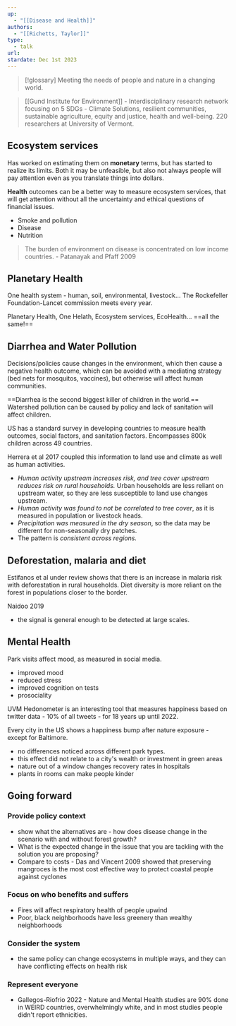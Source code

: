 ```yaml
---
up:
  - "[[Disease and Health]]"
authors:
  - "[[Richetts, Taylor]]"
type:
  - talk
url: 
stardate: Dec 1st 2023
---
```


 >[!glossary] Meeting the needs of people and nature in a changing world.
 
> [[Gund Institute for Environment]] - Interdisciplinary research network focusing on 5 SDGs - Climate Solutions, resilient communities, sustainable agriculture, equity and justice, health and well-being. 220 researchers at University of Vermont.

## Ecosystem services
Has worked on estimating them on **monetary** terms, but has started to realize its limits. Both it may be unfeasible, but also not always people will pay attention even as you translate things into dollars.

**Health** outcomes can be a better way to measure ecosystem services, that will get attention without all the uncertainty and ethical questions of financial issues.
- Smoke and pollution
- Disease
- Nutrition

> The burden of environment on disease is concentrated on low income countries. - Patanayak and Pfaff 2009

## Planetary Health

One health system - human, soil, environmental, livestock...
The Rockefeller Foundation-Lancet commission meets every year.

Planetary Health, One Helath, Ecosystem services, EcoHealth... ==all the same!==

## Diarrhea and Water Pollution

Decisions/policies cause changes in the environment, which then cause a negative health outcome, which can be avoided with a mediating strategy (bed nets for mosquitos, vaccines), but otherwise will affect human communities.

==Diarrhea is the second biggest killer of children in the world.== Watershed pollution can be caused by policy and lack of sanitation will affect children.

US has a standard survey in developing countries to measure health outcomes, social factors, and sanitation factors. Encompasses 800k children across 49 countries.

Herrera et al 2017 coupled this information to land use and climate as well as human activities.

- *Human activity upstream increases risk, and tree cover upstream reduces risk on rural households.* Urban households are less reliant on upstream water, so they are less susceptible to land use changes upstream.
- *Human activity was found to not be correlated to tree cover*, as it is measured in population or livestock heads.
- *Precipitation was measured in the dry season*, so the data may be different for non-seasonally dry patches.
- The pattern is *consistent across regions.*

## Deforestation, malaria and diet

Estifanos et al under review shows that there is an increase in malaria risk with deforestation in rural households.
Diet diversity is more reliant on the forest in populations closer to the border.

Naidoo 2019

- the signal is general enough to be detected at large scales.

## Mental Health

Park visits affect mood, as measured in social media.
- improved mood
- reduced stress
- improved cognition on tests
- prosociality

UVM Hedonometer is an interesting tool that measures happiness based on twitter data - 10% of all tweets - for 18 years up until 2022.

Every city in the US shows a happiness bump after nature exposure - except for Baltimore.
- no differences noticed across different park types.
- this effect did not relate to a city's wealth or investment in green areas
- nature out of a window changes recovery rates in hospitals
- plants in rooms can make people kinder

## Going forward

### Provide policy context
- show what the alternatives are - how does disease change in the scenario with and without forest growth?
- What is the expected change in the issue that you are tackling with the solution you are proposing?
- Compare to costs - Das and Vincent 2009 showed that preserving mangroces is the most cost effective way to protect coastal people against cyclones

### Focus on who benefits and suffers
- Fires will affect respiratory health of people upwind
- Poor, black neighborhoods have less greenery than wealthy neighborhoods

### Consider the system
- the same policy can change ecosystems in multiple ways, and they can have conflicting effects on health risk

### Represent everyone
- Gallegos-Riofrio 2022 - Nature and Mental Health studies are 90% done in WEIRD countries, overwhelmingly white, and in most studies people didn't report ethnicities. 